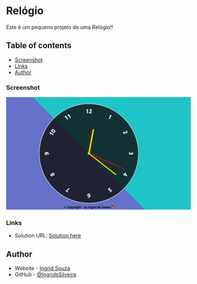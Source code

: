 # Relógio

Este é um pequeno projeto de uma Relógio!! 

## Table of contents

- [Screenshot](#screenshot)
- [Links](#links)
- [Author](#author)

### Screenshot

![](assets/images/clock.png)

### Links

- Solution URL: [Solution here](https://ingridssilveira.github.io/clock/)

## Author

- Website - [Ingrid Souza](https://ingridssilveira.github.io/IngridSouza)
- GitHub - [@IngridsSilveira](https://github.com/IngridsSilveira)